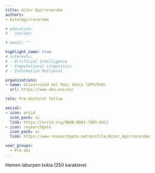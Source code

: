 ```yaml
---
title: Aitor Agirresarobe
authors:
- AitorAgirresarobe

# education:
#   courses:

# email: ""

highlight_name: true
# interests:
# - Artificial Intelligence
# - Computational Linguistics
# - Information Retrieval

organizations:
- name: Universidad del País Vasco (UPV/EHU)
  url: https://www.ehu.eus/es/

role: Pre-doctoral fellow

social:
- icon: orcid
  icon_pack: ai
  link: https://orcid.org/0000-0001-7005-6411
- icon: researchgate
  icon_pack: ai
  link: https://www.researchgate.net/profile/Aitor_Agirresarobe

user_groups: 
  - Pre-doc
---
```


Hemen laburpen txikia (250 karaktere)
